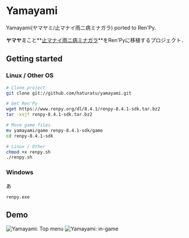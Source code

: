 # Yamayami
Yamayami(ヤマヤミ/止マナイ雨ニ病ミナガラ) ported to Ren'Py.

**ヤマヤミ**こと**[止マナイ雨ニ病ミナガラ](https://www58.atwiki.jp/yandere01/pages/1.html "ヒロインが全員ヤンデレなギャルゲ作ろうぜまとめ　@ ウィキ - 止マナイ雨ニ病ミナガラ制作まとめ")**をRen'Pyに移植するプロジェクト．

## Getting started

### Linux / Other OS
```bash
# Clone project
git clone git://github.com/haturatu/yamayami.git

# Get Ren'Py
wget https://www.renpy.org/dl/8.4.1/renpy-8.4.1-sdk.tar.bz2
tar -xvjf renpy-8.4.1-sdk.tar.bz2

# Move game files
mv yamayami/game renpy-8.4.1-sdk/game
cd renpy-8.4.1-sdk

# Linux / Other
chmod +x renpy.sh
./renpy.sh
```

### Windows
あ
```
renpy.exe
```

## Demo

![Yamayami: Top menu](demo/top.png)
![Yamayami: in-game](demo/in-game.png)
